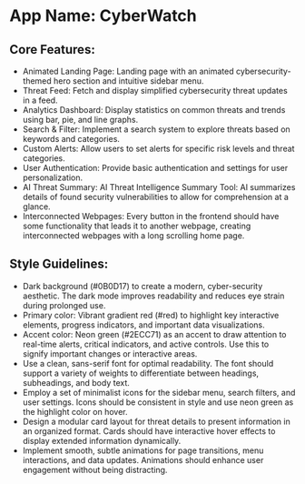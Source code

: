 # **App Name**: CyberWatch

## Core Features:

- Animated Landing Page: Landing page with an animated cybersecurity-themed hero section and intuitive sidebar menu.
- Threat Feed: Fetch and display simplified cybersecurity threat updates in a feed.
- Analytics Dashboard: Display statistics on common threats and trends using bar, pie, and line graphs.
- Search & Filter: Implement a search system to explore threats based on keywords and categories.
- Custom Alerts: Allow users to set alerts for specific risk levels and threat categories.
- User Authentication: Provide basic authentication and settings for user personalization.
- AI Threat Summary: AI Threat Intelligence Summary Tool: AI summarizes details of found security vulnerabilities to allow for comprehension at a glance.
- Interconnected Webpages: Every button in the frontend should have some functionality that leads it to another webpage, creating interconnected webpages with a long scrolling home page.

## Style Guidelines:

- Dark background (#0B0D17) to create a modern, cyber-security aesthetic. The dark mode improves readability and reduces eye strain during prolonged use.
- Primary color: Vibrant gradient red (#red) to highlight key interactive elements, progress indicators, and important data visualizations.
- Accent color: Neon green (#2ECC71) as an accent to draw attention to real-time alerts, critical indicators, and active controls. Use this to signify important changes or interactive areas.
- Use a clean, sans-serif font for optimal readability. The font should support a variety of weights to differentiate between headings, subheadings, and body text.
- Employ a set of minimalist icons for the sidebar menu, search filters, and user settings. Icons should be consistent in style and use neon green as the highlight color on hover.
- Design a modular card layout for threat details to present information in an organized format. Cards should have interactive hover effects to display extended information dynamically.
- Implement smooth, subtle animations for page transitions, menu interactions, and data updates. Animations should enhance user engagement without being distracting.